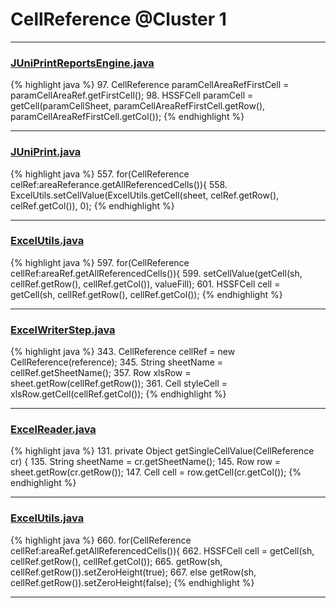 # CellReference @Cluster 1

***

### [JUniPrintReportsEngine.java](https://searchcode.com/codesearch/view/60336976/)
{% highlight java %}
97. CellReference paramCellAreaRefFirstCell = paramCellAreaRef.getFirstCell();
98. HSSFCell paramCell = getCell(paramCellSheet, paramCellAreaRefFirstCell.getRow(), paramCellAreaRefFirstCell.getCol());
{% endhighlight %}

***

### [JUniPrint.java](https://searchcode.com/codesearch/view/60212057/)
{% highlight java %}
557. for(CellReference celRef:areaReferance.getAllReferencedCells()){
558.   ExcelUtils.setCellValue(ExcelUtils.getCell(sheet, celRef.getRow(), celRef.getCol()), 0);
{% endhighlight %}

***

### [ExcelUtils.java](https://searchcode.com/codesearch/view/60212069/)
{% highlight java %}
597. for(CellReference cellRef:areaRef.getAllReferencedCells()){
599.     setCellValue(getCell(sh, cellRef.getRow(), cellRef.getCol()), valueFill);
601.     HSSFCell cell = getCell(sh, cellRef.getRow(), cellRef.getCol());
{% endhighlight %}

***

### [ExcelWriterStep.java](https://searchcode.com/codesearch/view/42462258/)
{% highlight java %}
343. CellReference cellRef = new CellReference(reference);
345. String sheetName = cellRef.getSheetName();
357. Row xlsRow = sheet.getRow(cellRef.getRow());
361. Cell styleCell = xlsRow.getCell(cellRef.getCol());
{% endhighlight %}

***

### [ExcelReader.java](https://searchcode.com/codesearch/view/46076963/)
{% highlight java %}
131. private Object getSingleCellValue(CellReference cr) {
135.   String sheetName = cr.getSheetName();
145.   Row row = sheet.getRow(cr.getRow());
147.     Cell cell = row.getCell(cr.getCol());
{% endhighlight %}

***

### [ExcelUtils.java](https://searchcode.com/codesearch/view/60212069/)
{% highlight java %}
660. for(CellReference cellRef:areaRef.getAllReferencedCells()){
662.     HSSFCell cell = getCell(sh, cellRef.getRow(), cellRef.getCol());
665.       getRow(sh, cellRef.getRow()).setZeroHeight(true);
667.   else getRow(sh, cellRef.getRow()).setZeroHeight(false);
{% endhighlight %}

***

